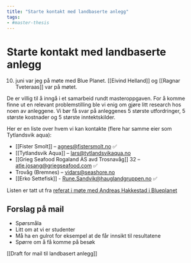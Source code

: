 ```yaml
---
title: "Starte kontakt med landbaserte anlegg"
tags:
- #master-thesis 
---
```

# Starte kontakt med landbaserte anlegg
10. juni var jeg på møte med Blue Planet. 
[[Eivind Helland]] og [[Ragnar Tveteraas]] var på møtet.

De er villig til å inngå i et samarbeid rundt masteroppgaven.
For å komme finne ut en relevant problemstilling ble vi enig om gjøre litt research hos noen av anleggene. Vi bør få svar på anleggenes 5 største utfordringer, 5 største kostnader og 5 største inntektskilder.



Her er en liste over hvem vi kan kontakte (flere har samme eier som Tytlandsvik aqua):
- [[Fister Smolt]] – agnes@fistersmolt.no    ✅
- [[Tytlandsvik Aqua]] – lars@tytlandsvikaqua.no 
- [[Grieg Seafood Rogaland AS avd Trosnavåg]] 32 – atle.josang@griegseafood.com ✅
- Trovåg (Bremnes) – vidars@seashore.no
- [[Erko Settefisk]] - Rune.Sandvik@hauglandgruppen.no ✅

Listen er tatt ut fra [referat i møte med Andreas Hakkestad i Blueplanet](https://docs.google.com/document/d/1kU3C3qhU2HUSOpOql_aeez14K8285Ef3Nm6lbtJGvuU/edit#)

## Forslag på mail
- Spørsmåla
- Litt om at vi er studenter
- Må ha en gulrot for eksempel at de får innsikt til resultatene
- Spørre om å få komme på besøk

[[Draft for mail til landbasert anlegg]]
